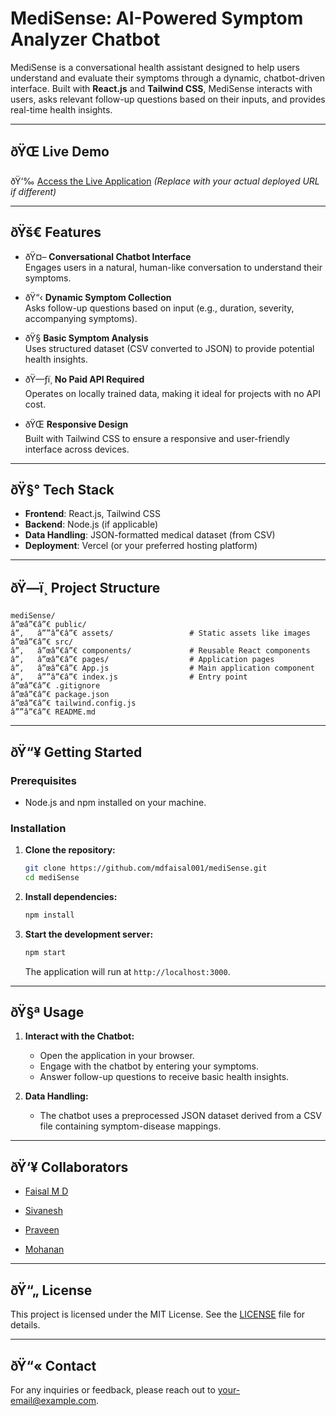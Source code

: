 # MediSense: AI-Powered Symptom Analyzer Chatbot

MediSense is a conversational health assistant designed to help users understand and evaluate their symptoms through a dynamic, chatbot-driven interface. Built with **React.js** and **Tailwind CSS**, MediSense interacts with users, asks relevant follow-up questions based on their inputs, and provides real-time health insights.

---

## ðŸŒ Live Demo

ðŸ‘‰ [Access the Live Application](https://medisense-alpha.vercel.app/) *(Replace with your actual deployed URL if different)*

---

## ðŸš€ Features

- ðŸ¤– **Conversational Chatbot Interface**  
  Engages users in a natural, human-like conversation to understand their symptoms.

- ðŸ“‹ **Dynamic Symptom Collection**  
  Asks follow-up questions based on input (e.g., duration, severity, accompanying symptoms).

- ðŸ§  **Basic Symptom Analysis**  
  Uses structured dataset (CSV converted to JSON) to provide potential health insights.

- ðŸ—ƒï¸ **No Paid API Required**  
  Operates on locally trained data, making it ideal for projects with no API cost.

- ðŸŒ **Responsive Design**  
  Built with Tailwind CSS to ensure a responsive and user-friendly interface across devices.

---

## ðŸ§° Tech Stack

- **Frontend**: React.js, Tailwind CSS
- **Backend**: Node.js (if applicable)
- **Data Handling**: JSON-formatted medical dataset (from CSV)
- **Deployment**: Vercel (or your preferred hosting platform)

---

## ðŸ—ï¸ Project Structure

```
mediSense/
â”œâ”€â”€ public/
â”‚   â””â”€â”€ assets/                 # Static assets like images
â”œâ”€â”€ src/
â”‚   â”œâ”€â”€ components/             # Reusable React components
â”‚   â”œâ”€â”€ pages/                  # Application pages
â”‚   â”œâ”€â”€ App.js                  # Main application component
â”‚   â””â”€â”€ index.js                # Entry point
â”œâ”€â”€ .gitignore
â”œâ”€â”€ package.json
â”œâ”€â”€ tailwind.config.js
â””â”€â”€ README.md
```

---

## ðŸ“¥ Getting Started

### Prerequisites

- Node.js and npm installed on your machine.

### Installation

1. **Clone the repository:**

   ```bash
   git clone https://github.com/mdfaisal001/mediSense.git
   cd mediSense
   ```

2. **Install dependencies:**

   ```bash
   npm install
   ```

3. **Start the development server:**

   ```bash
   npm start
   ```

   The application will run at `http://localhost:3000`.

---

## ðŸ§ª Usage

1. **Interact with the Chatbot:**
   - Open the application in your browser.
   - Engage with the chatbot by entering your symptoms.
   - Answer follow-up questions to receive basic health insights.

2. **Data Handling:**
   - The chatbot uses a preprocessed JSON dataset derived from a CSV file containing symptom-disease mappings.

---

## ðŸ‘¥ Collaborators

- [Faisal M D](https://github.com/mdfaisal001) 

- [Sivanesh](https://github.com/sivanesh10)

- [Praveen](https://github.com/praveenvedha26)
- [Mohanan]( https://github.com/Mohananchitra )


---

## ðŸ“„ License

This project is licensed under the MIT License. See the [LICENSE](LICENSE) file for details.

---

## ðŸ“« Contact

For any inquiries or feedback, please reach out to [your-email@example.com](mailto:your-email@example.com).